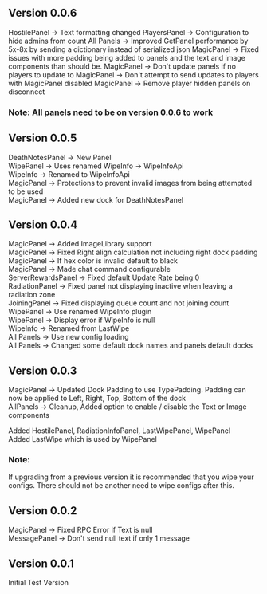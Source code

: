 ## Version 0.0.6
HostilePanel -> Text formatting changed
PlayersPanel -> Configuration to hide admins from count
All Panels -> Improved GetPanel performance by 5x-8x by sending a dictionary instead of serialized json
MagicPanel -> Fixed issues with more padding being added to panels and the text and image components than should be.
MagicPanel -> Don't update panels if no players to update to
MagicPanel -> Don't attempt to send updates to players with MagicPanel disabled
MagicPanel -> Remove player hidden panels on disconnect

### Note: All panels need to be on version 0.0.6 to work

## Version 0.0.5
DeathNotesPanel -> New Panel  
WipePanel -> Uses renamed WipeInfo -> WipeInfoApi  
WipeInfo -> Renamed to WipeInfoApi  
MagicPanel -> Protections to prevent invalid images from being attempted to be used  
MagicPanel -> Added new dock for DeathNotesPanel  

## Version 0.0.4
MagicPanel -> Added ImageLibrary support  
MagicPanel -> Fixed Right align calculation not including right dock padding  
MagicPanel -> If hex color is invalid default to black  
MagicPanel -> Made chat command configurable  
ServerRewardsPanel -> Fixed default Update Rate being 0  
RadiationPanel -> Fixed panel not displaying inactive when leaving a radiation zone  
JoiningPanel -> Fixed displaying queue count and not joining count  
WipePanel -> Use renamed WipeInfo plugin  
WipePanel -> Display error if WipeInfo is null  
WipeInfo -> Renamed from LastWipe  
All Panels -> Use new config loading  
All Panels -> Changed some default dock names and panels default docks  


## Version 0.0.3

MagicPanel -> Updated Dock Padding to use TypePadding. Padding can now be applied to Left, Right, Top, Bottom of the dock  
AllPanels -> Cleanup, Added option to enable / disable the Text or Image components
  
Added HostilePanel, RadiationInfoPanel, LastWipePanel, WipePanel  
Added LastWipe which is used by WipePanel

### Note:
If upgrading from a previous version it is recommended that you wipe your configs. There should not be another need to wipe configs after this.

## Version 0.0.2
MagicPanel -> Fixed RPC Error if Text is null  
MessagePanel -> Don't send null text if only 1 message

## Version 0.0.1
Initial Test Version